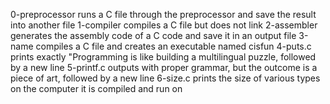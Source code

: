 0-preprocessor  runs a C file through the preprocessor and save the result into another file
1-compiler compiles a C file but does not link
2-assembler generates the assembly code of a C code and save it in an output file
3-name compiles a C file and creates an executable named cisfun
4-puts.c prints exactly "Programming is like building a multilingual puzzle, followed by a new line
5-printf.c outputs with proper grammar, but the outcome is a piece of art, followed by a new line
6-size.c prints the size of various types on the computer it is compiled and run on
